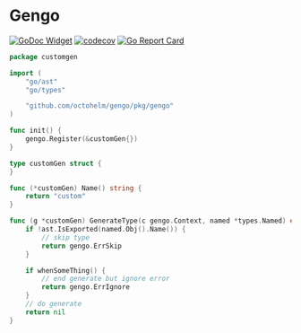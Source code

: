 # Gengo

[![GoDoc Widget](https://godoc.org/github.com/go-courier/gengo?status.svg)](https://pkg.go.dev/github.com/go-courier/gengo)
[![codecov](https://codecov.io/gh/go-courier/gengo/branch/main/graph/badge.svg)](https://codecov.io/gh/go-courier/gengo)
[![Go Report Card](https://goreportcard.com/badge/github.com/go-courier/gengo)](https://goreportcard.com/report/github.com/go-courier/gengo)

```go
package customgen

import (
	"go/ast"
	"go/types"

	"github.com/octohelm/gengo/pkg/gengo"
)

func init() {
	gengo.Register(&customGen{})
}

type customGen struct {
}

func (*customGen) Name() string {
	return "custom"
}

func (g *customGen) GenerateType(c gengo.Context, named *types.Named) error {
	if !ast.IsExported(named.Obj().Name()) {
		// skip type 
		return gengo.ErrSkip
	}

	if whenSomeThing() {
		// end generate but ignore error
		return gengo.ErrIgnore
	}
	// do generate
	return nil
}
```